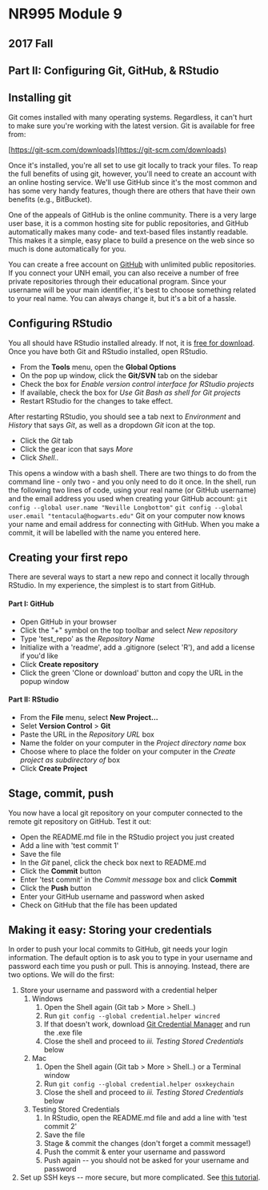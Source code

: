 # NR995 Module 9
## 2017 Fall
## Part II: Configuring Git, GitHub, & RStudio

## Installing git
Git comes installed with many operating systems. Regardless, it can't hurt to make sure you're working with the latest version. Git is available for free from:

[https://git-scm.com/downloads](https://git-scm.com/downloads)

Once it's installed, you're all set to use git locally to track your files. To reap the full benefits of using git, however, you'll need to create an account with an online hosting service. We'll use GitHub since it's the most common and has some very handy features, though there are others that have their own benefits (e.g., BitBucket). 

One of the appeals of GitHub is the online community. There is a very large user base, it is a common hosting site for public repositories, and GitHub automatically makes many code- and text-based files instantly readable. This makes it a simple, easy place to build a presence on the web since so much is done automatically for you. 

You can create a free account on [GitHub](https://www.github.com) with unlimited public repositories. If you connect your UNH email, you can also receive a number of free private repositories through their educational program. Since your username will be your main identifier, it's best to choose something related to your real name. You can always change it, but it's a bit of a hassle.


## Configuring RStudio
You all should have RStudio installed already. If not, it is [free for download](https://www.rstudio.com/products/rstudio/download/#download). Once you have both Git and RStudio installed, open RStudio. 
- From the **Tools** menu, open the **Global Options**
- On the pop up window, click the **Git/SVN** tab on the sidebar 
- Check the box for *Enable version control interface for RStudio projects*
- If available, check the box for *Use Git Bash as shell for Git projects*
- Restart RStudio for the changes to take effect.

After restarting RStudio, you should see a tab next to *Environment* and *History* that says *Git*, as well as a dropdown *Git* icon at the top. 
- Click the *Git* tab
- Click the gear icon that says *More*
- Click *Shell..*

This opens a window with a bash shell. There are two things to do from the command line - only two - and you only need to do it once. In the shell, run the following two lines of code, using your real name (or GitHub username) and the email address you used when creating your GitHub account:
`git config --global user.name "Neville Longbottom"`
`git config --global user.email "tentacula@hogwarts.edu"`
Git on your computer now knows your name and email address for connecting with GitHub. When you make a commit, it will be labelled with the name you entered here.


## Creating your first repo
There are several ways to start a new repo and connect it locally through RStudio. In my experience, the simplest is to start from GitHub.
#### Part I: GitHub
- Open GitHub in your browser
- Click the "+" symbol on the top toolbar and select *New repository*
- Type 'test_repo' as the *Repository Name*
- Initialize with a 'readme', add a .gitignore (select 'R'), and add a license if you'd like
- Click **Create repository**
- Click the green 'Clone or download' button and copy the URL in the popup window
#### Part II: RStudio
- From the **File** menu, select **New Project...**
- Selet **Version Control** > **Git**
- Paste the URL in the *Repository URL* box
- Name the folder on your computer in the *Project directory name* box
- Choose where to place the folder on your computer in the *Create project as subdirectory of* box
- Click **Create Project**


## Stage, commit, push
You now have a local git repository on your computer connected to the remote git repository on GitHub. Test it out:
- Open the README.md file in the RStudio project you just created
- Add a line with 'test commit 1'
- Save the file
- In the *Git* panel, click the check box next to README.md
- Click the **Commit** button
- Enter 'test commit' in the *Commit message* box and click **Commit**
- Click the **Push** button
- Enter your GitHub username and password when asked
- Check on GitHub that the file has been updated



## Making it easy: Storing your credentials
In order to push your local commits to GitHub, git needs your login information. The default option is to ask you to type in your username and password each time you push or pull. This is annoying. Instead, there are two options. We will do the first:
1. Store your username and password with a credential helper
    1. Windows  
        1. Open the Shell again (Git tab > More > Shell..)
        2. Run `git config --global credential.helper wincred`
        3. If that doesn't work, download [Git Credential Manager](https://github.com/Microsoft/Git-Credential-Manager-for-Windows/releases/tag/v1.12.0) and run the .exe file
        4. Close the shell and proceed to *iii. Testing Stored Credentials* below
    2. Mac
        1. Open the Shell again (Git tab > More > Shell..) or a Terminal window
        2. Run `git config --global credential.helper osxkeychain`
        3. Close the shell and proceed to *iii. Testing Stored Credentials* below
    3. Testing Stored Credentials
        1. In RStudio, open the README.md file and add a line with 'test commit 2'
        2. Save the file
        3. Stage & commit the changes (don't forget a commit message!)
        4. Push the commit & enter your username and password
        5. Push again -- you should not be asked for your username and password
2. Set up SSH keys -- more secure, but more complicated. See [this tutorial](http://happygitwithr.com/ssh-keys.html).









